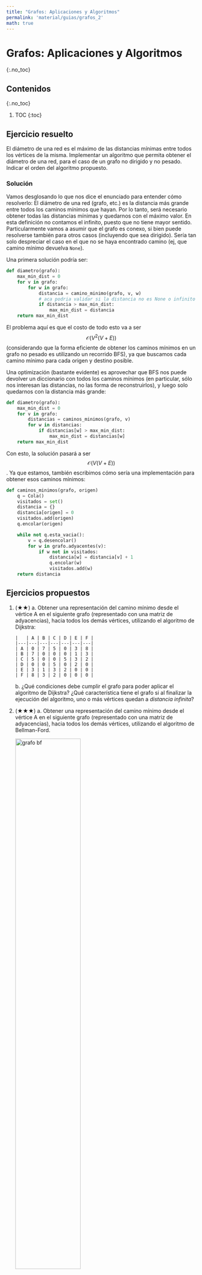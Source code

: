 ```yaml
---
title: "Grafos: Aplicaciones y Algoritmos"
permalink: 'material/guias/grafos_2'
math: true
---
```


# Grafos: Aplicaciones y Algoritmos
{:.no_toc}

## Contenidos
{:.no_toc}

1. TOC
{:toc}

## Ejercicio resuelto

El diámetro de una red es el máximo de las distancias mínimas entre todos los vértices
de la misma. Implementar un algoritmo que permita obtener el diámetro de una red, para
el caso de un grafo no dirigido y no pesado. Indicar el orden del algoritmo propuesto.

### Solución

Vamos desglosando lo que nos dice el enunciado para entender cómo resolverlo: El diámetro de una red (grafo, etc.)
es la distancia más grande entre todos los caminos mínimos que hayan. Por lo tanto, será necesario obtener todas las
distancias mínimas y quedarnos con el máximo valor. En esta definición no contamos el infinito, puesto que no tiene
mayor sentido. Particularmente vamos a asumir que el grafo es conexo, si bien puede resolverse también para otros casos
(incluyendo que sea dirigido). Sería tan solo despreciar el caso en el que no se haya encontrado camino (ej, que
camino mínimo devuelva `None`).

Una primera solución podría ser:

```python
def diametro(grafo):
    max_min_dist = 0
    for v in grafo:
        for w in grafo:
            distancia = camino_minimo(grafo, v, w)
            # aca podria validar si la distancia no es None o infinito
            if distancia > max_min_dist:
                max_min_dist = distancia
    return max_min_dist
```

El problema aquí es que el costo de todo esto va a ser $$\mathcal{O}(V^2 (V + E))$$ (considerando que la forma eficiente
de obtener los caminos mínimos en un grafo no pesado es utilizando un recorrido BFS), ya que buscamos cada camino mínimo
para cada origen y destino posible.

Una optimización (bastante evidente) es aprovechar que BFS nos puede devolver un diccionario con todos los caminos mínimos
(en particular, sólo nos interesan las distancias, no las forma de reconstruirlos), y luego solo quedarnos con la distancia
más grande:

```python
def diametro(grafo):
    max_min_dist = 0
    for v in grafo:
        distancias = caminos_minimos(grafo, v)
        for w in distancias:
            if distancias[w] > max_min_dist:
                max_min_dist = distancias[w]
    return max_min_dist
```

Con esto, la solución pasará a ser $$\mathcal{O}(V (V + E))$$. Ya que estamos, también escribimos cómo sería una
implementación para obtener esos caminos mínimos:

```python
def caminos_minimos(grafo, origen)
    q = Cola()
    visitados = set()
    distancia = {}
    distancia[origen] = 0
    visitados.add(origen)
    q.encolar(origen)

    while not q.esta_vacia():
        v = q.desencolar()
        for w in grafo.adyacentes(v):
            if w not in visitados:
                distancia[w] = distancia[v] + 1
                q.encolar(w)
                visitados.add(w)
    return distancia
```



## Ejercicios propuestos


1.  (★★) a. Obtener una representación del camino mínimo desde el vértice A en el siguiente grafo
        (representado con una matriz de adyacencias), hacia todos los demás vértices,
        utilizando el algoritmo de Dijkstra:

        |   | A | B | C | D | E | F |
        |---|---|---|---|---|---|---|
        | A | 0 | 7 | 5 | 0 | 3 | 8 |
        | B | 7 | 0 | 0 | 0 | 1 | 3 |
        | C | 5 | 0 | 0 | 5 | 3 | 2 |
        | D | 0 | 0 | 5 | 0 | 2 | 0 |
        | E | 3 | 1 | 3 | 2 | 0 | 0 |
        | F | 8 | 3 | 2 | 0 | 0 | 0 |

    b. ¿Qué condiciones debe cumplir el grafo para poder aplicar el algoritmo de Dijkstra?
       ¿Qué característica tiene el grafo si al finalizar la ejecución del algoritmo, uno o
       más vértices quedan a *distancia infinita*?

1.  (★★★) a. Obtener una representación del camino mínimo desde el vértice A en el siguiente grafo
    (representado con una matriz de adyacencias), hacia todos los demás vértices,
    utilizando el algoritmo de Bellman-Ford.

    <img src="../../assets/img/material/bf.png" alt="grafo bf" width="60%"/>

    b. Volver a realizar, suponiendo que la arista de `B` a `A` ahora tiene un peso de 1.

1.  (★★) Obtener el Árbol de Tendido Mínimo del siguiente grafo:

    a. Utilizando el Algoritmo de Kruskal.

    b. Utilizando el Algoritmo de Prim.

    <img src="../../assets/img/material/mst.png" alt="grafo mst" width="75%"/>


1.  (★★★) Dadas las matrices de adyacencia `M1`, `M2` y `M3`, responder las siguientes preguntas
    (recomendamos pasar los grafos a una representación visual para mayor facilidad):

    a. ¿Puede ser el grafo definido por `M2` un árbol de tendido mínimo de `M1`? Justificar.

    b. Realizar un seguimiento de aplicar el algoritmo de Kruskal para obtener un árbol de tendido
    mínimo del grafo definido por `M3`.

    ```
    | M1 | A | B | C | D | E | F | G |
    |----|---|---|---|---|---|---|---|
    | A  | 0 | 3 | 4 | 0 | 0 | 0 | 0 |
    | B  | 3 | 0 | 5 | 3 | 3 | 0 | 0 |
    | C  | 4 | 5 | 0 | 2 | 0 | 0 | 6 |
    | D  | 0 | 3 | 2 | 0 | 4 | 2 | 1 |
    | E  | 0 | 3 | 0 | 4 | 0 | 6 | 0 |
    | F  | 0 | 0 | 0 | 2 | 6 | 0 | 0 |
    | G  | 0 | 0 | 6 | 1 | 0 | 0 | 0 |

    | M2 | A | B | C | D | E | F | G |
    |----|---|---|---|---|---|---|---|
    | A  | 0 | 3 | 4 | 0 | 0 | 0 | 0 |
    | B  | 3 | 0 | 0 | 0 | 3 | 0 | 0 |
    | C  | 4 | 0 | 0 | 2 | 0 | 0 | 6 |
    | D  | 0 | 0 | 2 | 0 | 0 | 2 | 0 |
    | E  | 0 | 3 | 0 | 0 | 0 | 0 | 0 |
    | F  | 0 | 0 | 0 | 2 | 0 | 0 | 0 |
    | G  | 0 | 0 | 6 | 0 | 0 | 0 | 0 |

    | M3 | A | B | C | D  | E  | F  | G  |
    |----|---|---|---|----|----|----|----|
    | A  | 0 | 6 | 0 | 4  | 0  | 0  | 0  |
    | B  | 6 | 0 | 7 | 8  | 6  | 0  | 0  |
    | C  | 0 | 7 | 0 | 0  | 4  | 0  | 0  |
    | D  | 4 | 8 | 0 | 0  | 14 | 5  | 0  |
    | E  | 0 | 6 | 4 | 14 | 0  | 7  | 8  |
    | F  | 0 | 0 | 0 | 5  | 7  | 0  | 10 |
    | G  | 0 | 0 | 0 | 0  | 8  | 10 | 0  |
    ```

1.  (★★) Analizar la complejidad del algoritmo de Prim según si el grafo está implementado con
    listas de adyacencia o matriz de adyacencia.

1.  (★★) Responder las siguientes preguntas, **justificando** la respuesta:

    a. Al aplicar sobre un grafo el algoritmo de Dijkstra para encontrar caminos mínimos desde un vértice $$v$$
    cualquiera, se obtiene un árbol definido por el diccionario de padres (que permite reconstruir dichos
    caminos mínimos). Dicho árbol, ¿es siempre de tendido mínimo?

    b. Al obtener un árbol de tendido mínimo de un grafo, se asegura que la suma de los pesos de las aristas
    sean mínimos.
    ¿Es posible utilizar el árbol de tendido mínimo para encontrar el camíno mínimo entre dos pares de
    vértices cualesquiera?

    c. Si un grafo es no pesado, ¿Se puede utilizar el Algoritmo de Dijkstra para obtener los caminos mínimos
    en dicho grafo?

1.  (★★★) Realizar un seguimiento de aplicar el Algoritmo de Ford-Fulkerson para obtener el Flujo máximo a
    través de la red definida por el siguiente grafo.

    <img src="../../assets/img/material/ff.png" alt="grafo flujo" width="70%"/>

1.  (★★★) Implementar por **backtracking** un algoritmo que, dado un grafo no dirigido y un número
    $$n \lt \left|\mathcal{V} \right|$$, nos permita obtener un subconjunto de $$n$$ vértices tal que ningún par de dichos
    vértices sean adyacentes entre sí. Se puede suponer que los vértices están identificados con números de
    0 a $$\left| \mathcal{V} \right|-1$$.

1.  (★★★) Implementar un algoritmo que reciba un grafo y un número $$n$$ que, utilizando **backtracking**,
    indique si es posible pintar cada vértice con $$n$$ colores de tal forma que no hayan dos vértices adyacentes
    con el mismo color.

1.  (★★★★) Problema del viajante (TSP): Dada una lista de ciudades y la distancia entre cada par de ellas, ¿Cuál
    es la ruta más corta posible que visita cada ciudad exactamente una vez y al finalizar regresa a la ciudad de
    origen?

1.  (★★★) Implementar un algoritmo que reciba un grafo, un vértice $$v$$ y otro $$w$$ y, utilizando **backtracking**,
    obtenga **todos** los caminos simples de $$v$$ a $$w$$ en el grafo.

1.  (★★★★) Se cuenta con un grafo en el que sus aristas tiene peso 1 o 2, únicamente. Implementar un algoritmo
    que permita obtener el camino mínimo de un vértice hacia todos los demás, en tiempo $$\mathcal{O}(V + E)$$.

1.  (★★★★★) Implementar un algoritmo que, dado un grafo dirigido, un vértice $$s$$ y otro $$t$$ determine la cantidad
    mínima de aristas que deberían cambiar de sentido en el grafo para que exista un camino de $$s$$ a $$t$$.

1.  (★★★★★) Supongamos que tenemos un sistema de una facultad en el que cada alumno puede pedir hasta 10 libros de
    la biblioteca.
    La biblioteca tiene 3 copias de cada libro. Cada alumno desea pedir libros diferentes. Implementar un algoritmo que
    nos permita obtener la forma de asignar libros a alumnos de tal forma que la cantidad de préstamos sea máxima.
